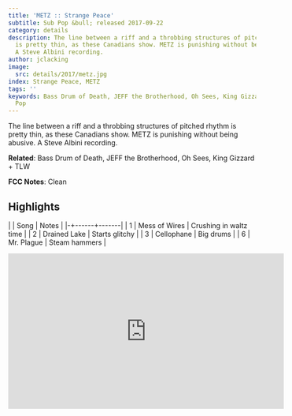 ```yaml
---
title: 'METZ :: Strange Peace'
subtitle: Sub Pop &bull; released 2017-09-22
category: details
description: The line between a riff and a throbbing structures of pitched rhythm
  is pretty thin, as these Canadians show. METZ is punishing without being abusive.
  A Steve Albini recording.
author: jclacking
image:
  src: details/2017/metz.jpg
index: Strange Peace, METZ
tags: ''
keywords: Bass Drum of Death, JEFF the Brotherhood, Oh Sees, King Gizzard + TLW, Sub
  Pop
---
```

The line between a riff and a throbbing structures of pitched rhythm is pretty thin, as these Canadians show. METZ is punishing without being abusive. A Steve Albini recording.<!--more-->

**Related**: Bass Drum of Death, JEFF the Brotherhood, Oh Sees, King Gizzard + TLW

**FCC Notes**: Clean

## Highlights

| | Song | Notes |
|-+------+-------|
| 1 | Mess of Wires | Crushing in waltz time |
| 2 | Drained Lake | Starts glitchy |
| 3 | Cellophane | Big drums |
| 6 | Mr. Plague | Steam hammers |

<div class="tlo-detail-video"><iframe width="560" height="315" src="https://www.youtube.com/embed/qPG2aQXeZoM" frameborder="0" allow="autoplay; encrypted-media" allowfullscreen></iframe></div>

